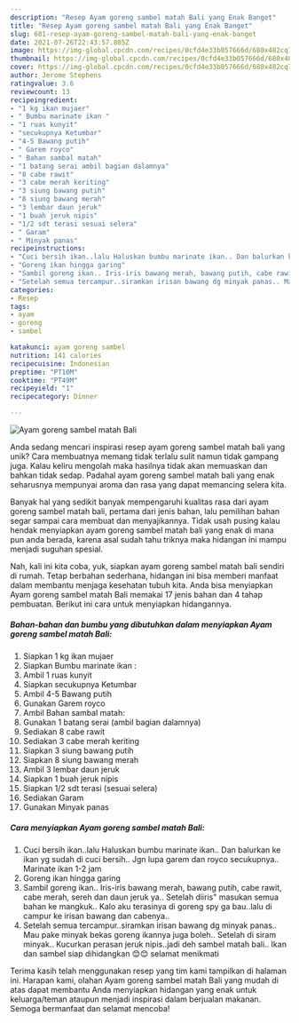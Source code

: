 ```yaml
---
description: "Resep Ayam goreng sambel matah Bali yang Enak Banget"
title: "Resep Ayam goreng sambel matah Bali yang Enak Banget"
slug: 601-resep-ayam-goreng-sambel-matah-bali-yang-enak-banget
date: 2021-07-26T22:43:57.805Z
image: https://img-global.cpcdn.com/recipes/0cfd4e33b057666d/680x482cq70/ayam-goreng-sambel-matah-bali-foto-resep-utama.jpg
thumbnail: https://img-global.cpcdn.com/recipes/0cfd4e33b057666d/680x482cq70/ayam-goreng-sambel-matah-bali-foto-resep-utama.jpg
cover: https://img-global.cpcdn.com/recipes/0cfd4e33b057666d/680x482cq70/ayam-goreng-sambel-matah-bali-foto-resep-utama.jpg
author: Jerome Stephens
ratingvalue: 3.6
reviewcount: 13
recipeingredient:
- "1 kg ikan mujaer"
- " Bumbu marinate ikan "
- "1 ruas kunyit"
- "secukupnya Ketumbar"
- "4-5 Bawang putih"
- " Garem royco"
- " Bahan sambal matah"
- "1 batang serai ambil bagian dalamnya"
- "8 cabe rawit"
- "3 cabe merah keriting"
- "3 siung bawang putih"
- "8 siung bawang merah"
- "3 lembar daun jeruk"
- "1 buah jeruk nipis"
- "1/2 sdt terasi sesuai selera"
- " Garam"
- " Minyak panas"
recipeinstructions:
- "Cuci bersih ikan..lalu Haluskan bumbu marinate ikan.. Dan balurkan ke ikan yg sudah di cuci bersih.. Jgn lupa garem dan royco secukupnya.. Marinate ikan 1-2 jam"
- "Goreng ikan hingga garing"
- "Sambil goreng ikan.. Iris-iris bawang merah, bawang putih, cabe rawit, cabe merah, sereh dan daun jeruk ya.. Setelah diiris&#34; masukan semua bahan ke mangkuk.. Kalo aku terasinya di goreng spy ga bau..lalu di campur ke irisan bawang dan cabenya.."
- "Setelah semua tercampur..siramkan irisan bawang dg minyak panas.. Mau pake minyak bekas goreng ikannya juga boleh.. Setelah di siram minyak.. Kucurkan perasan jeruk nipis..jadi deh sambel matah bali.. Ikan dan sambel siap dihidangkan 😊😊 selamat menikmati"
categories:
- Resep
tags:
- ayam
- goreng
- sambel

katakunci: ayam goreng sambel 
nutrition: 141 calories
recipecuisine: Indonesian
preptime: "PT10M"
cooktime: "PT49M"
recipeyield: "1"
recipecategory: Dinner

---
```



![Ayam goreng sambel matah Bali](https://img-global.cpcdn.com/recipes/0cfd4e33b057666d/680x482cq70/ayam-goreng-sambel-matah-bali-foto-resep-utama.jpg)

Anda sedang mencari inspirasi resep ayam goreng sambel matah bali yang unik? Cara membuatnya memang tidak terlalu sulit namun tidak gampang juga. Kalau keliru mengolah maka hasilnya tidak akan memuaskan dan bahkan tidak sedap. Padahal ayam goreng sambel matah bali yang enak seharusnya mempunyai aroma dan rasa yang dapat memancing selera kita.



Banyak hal yang sedikit banyak mempengaruhi kualitas rasa dari ayam goreng sambel matah bali, pertama dari jenis bahan, lalu pemilihan bahan segar sampai cara membuat dan menyajikannya. Tidak usah pusing kalau hendak menyiapkan ayam goreng sambel matah bali yang enak di mana pun anda berada, karena asal sudah tahu triknya maka hidangan ini mampu menjadi suguhan spesial.


Nah, kali ini kita coba, yuk, siapkan ayam goreng sambel matah bali sendiri di rumah. Tetap berbahan sederhana, hidangan ini bisa memberi manfaat dalam membantu menjaga kesehatan tubuh kita. Anda bisa menyiapkan Ayam goreng sambel matah Bali memakai 17 jenis bahan dan 4 tahap pembuatan. Berikut ini cara untuk menyiapkan hidangannya.

<!--inarticleads1-->

##### Bahan-bahan dan bumbu yang dibutuhkan dalam menyiapkan Ayam goreng sambel matah Bali:

1. Siapkan 1 kg ikan mujaer
1. Siapkan  Bumbu marinate ikan :
1. Ambil 1 ruas kunyit
1. Siapkan secukupnya Ketumbar
1. Ambil 4-5 Bawang putih
1. Gunakan  Garem royco
1. Ambil  Bahan sambal matah:
1. Gunakan 1 batang serai (ambil bagian dalamnya)
1. Sediakan 8 cabe rawit
1. Sediakan 3 cabe merah keriting
1. Siapkan 3 siung bawang putih
1. Siapkan 8 siung bawang merah
1. Ambil 3 lembar daun jeruk
1. Siapkan 1 buah jeruk nipis
1. Siapkan 1/2 sdt terasi (sesuai selera)
1. Sediakan  Garam
1. Gunakan  Minyak panas




<!--inarticleads2-->

##### Cara menyiapkan Ayam goreng sambel matah Bali:

1. Cuci bersih ikan..lalu Haluskan bumbu marinate ikan.. Dan balurkan ke ikan yg sudah di cuci bersih.. Jgn lupa garem dan royco secukupnya.. Marinate ikan 1-2 jam
1. Goreng ikan hingga garing
1. Sambil goreng ikan.. Iris-iris bawang merah, bawang putih, cabe rawit, cabe merah, sereh dan daun jeruk ya.. Setelah diiris&#34; masukan semua bahan ke mangkuk.. Kalo aku terasinya di goreng spy ga bau..lalu di campur ke irisan bawang dan cabenya..
1. Setelah semua tercampur..siramkan irisan bawang dg minyak panas.. Mau pake minyak bekas goreng ikannya juga boleh.. Setelah di siram minyak.. Kucurkan perasan jeruk nipis..jadi deh sambel matah bali.. Ikan dan sambel siap dihidangkan 😊😊 selamat menikmati




Terima kasih telah menggunakan resep yang tim kami tampilkan di halaman ini. Harapan kami, olahan Ayam goreng sambel matah Bali yang mudah di atas dapat membantu Anda menyiapkan hidangan yang enak untuk keluarga/teman ataupun menjadi inspirasi dalam berjualan makanan. Semoga bermanfaat dan selamat mencoba!
